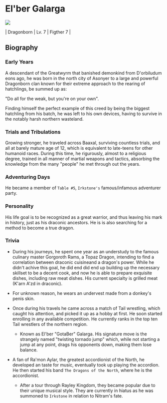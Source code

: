 # El'ber Galarga

![](assets/Portrait-Elber.jpg)

| Dragonborn | Lv. 7 | Figther 7 |


## Biography

### Early Years

A descendant of the Greatwyrm that banished demonkind from D'orbiludum eons ago, 
he was born in the north city of Asonyer to a large and powerful Dragonborn clan
known for their extreme approach to the rearing of hatchlings, be summed up as:

"Do all for the weak, but you're on your own".

Finding himself the perfect example of this creed by being the biggest hatchling 
from his batch, he was left to his own devices, having to survive in the notably
harsh northern wasteland. 

### Trials and Tribulations

Growing stronger, he traveled across Baaxal, surviving countless trials, and all
at barely mature age of 12, which is equivalent to late-teens for other humanoid
races. During this time, he rigurously, almost to a religious degree, trained in
all manner of martial weapons and tactics, absorbing the knowledge from the many
"people" he met through out the years.

### Adventuring Days

He became a member of `Table #5`, `Irkstone's` famous/infamous adventurer party.


### Personality

His life goal is to be recognized as a great warrior, and  thus leaving his mark
in history, just as his draconic ancestors. He is is also searching for a method
to become a true dragon.

### Trivia

* During his journeys, he spent one year as an understudy to the famous culinary
  master Gorgoroth Rams, a Topaz Dragon, intending to find a correlation between
  draconic cuisineand a dragon's power. While he didn't achive this goal, he did
  end did end up building up the necessary skillset to be a decent cook, and now
  he is able to prepare exquisite dishes, including raw meat dishes. His current
  specialty is grilled meat (K'arn A'zd in draconic).

* For unknown reason, he wears an undervest made from a donkey's penis skin.

* Once during his travels he came across a match of Tail wrestling, which caught
  his attention, and picked it up as a hobby at first. He soon started enrolling
  in any available competition. He currently ranks in the top ten Tail wrestlers
  of the northern region. 

  * Known as El'ber "GotaBer" Galarga. His signature move is the strangely named
    "twisting tornado jump" which, while not starting a jump at any point, drags
    his opponents down, making them lose balance.

* A fan of Ra'mon Aylar, the greatest accordionist of the North, he developed an
  taste for music, eventually took up playing the accordion. He then started his
  band `The Dragons of the North`, where he is the accordionist.
  * After a tour through Rayley Kingdom, they became popular due to their unique
    musical style. They are currently in hiatus as he was summoned to `Irkstone`
    in relation to Nitram's fate.